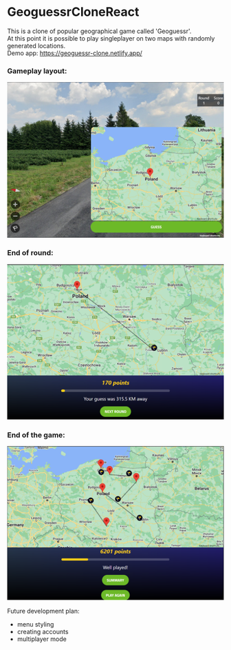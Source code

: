 # GeoguessrCloneReact 

This is a clone of popular geographical game called 'Geoguessr'.  
At this point it is possible to play singleplayer on two maps with randomly generated locations.  
Demo app: https://geoguessr-clone.netlify.app/

### Gameplay layout:
![image1](./geoguessr/public/geoguessr1.png "Image1")
### End of round:
![image2](./geoguessr/public/geoguessr2.png "Image2")
### End of the game:
![image3](./geoguessr/public/geoguessr3.png "Image3")

Future development plan:
- menu styling
- creating accounts
- multiplayer mode

